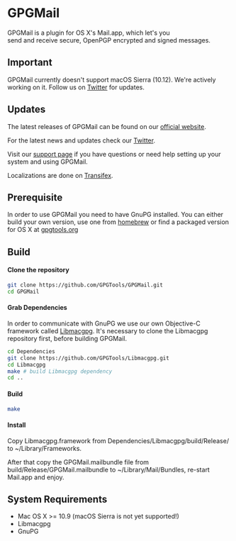 GPGMail
=======

GPGMail is a plugin for OS X's Mail.app, which let's you  
send and receive secure, OpenPGP encrypted and signed messages.

Important
-------

GPGMail currently doesn't support macOS Sierra (10.12). We're actively working on it.
Follow us on [Twitter](https://twitter.com/gpgtools) for updates.

Updates
-------

The latest releases of GPGMail can be found on our [official website](https://gpgtools.org/).

For the latest news and updates check our [Twitter](https://twitter.com/gpgtools).

Visit our [support page](https://gpgtools.tenderapp.com) if you have questions or need help setting up your system and using GPGMail.

Localizations are done on [Transifex](https://www.transifex.com/projects/p/GPGMail/).

Prerequisite
------------

In order to use GPGMail you need to have GnuPG installed.
You can either build your own version, use one from [homebrew](http://brew.sh) or find a packaged version for OS X at [gpgtools.org](https://gpgtools.org)

Build
-----

#### Clone the repository
```bash
git clone https://github.com/GPGTools/GPGMail.git
cd GPGMail
```

#### Grab Dependencies

In order to communicate with GnuPG we use our own Objective-C framework called [Libmacgpg](https://github.com/GPGTools/Libmacgpg).
It's necessary to clone the Libmacgpg repository first, before building GPGMail.

```bash
cd Dependencies
git clone https://github.com/GPGTools/Libmacgpg.git
cd Libmacgpg
make # build Libmacgpg dependency
cd ..
```

#### Build
```bash
make
```

#### Install
Copy Libmacgpg.framework from Dependencies/Libmacgpg/build/Release/ to ~/Library/Frameworks.

After that copy the GPGMail.mailbundle file from build/Release/GPGMail.mailbundle to ~/Library/Mail/Bundles, re-start Mail.app and enjoy.


System Requirements
-------------------

* Mac OS X >= 10.9 (macOS Sierra is not yet supported!)
* Libmacgpg
* GnuPG
